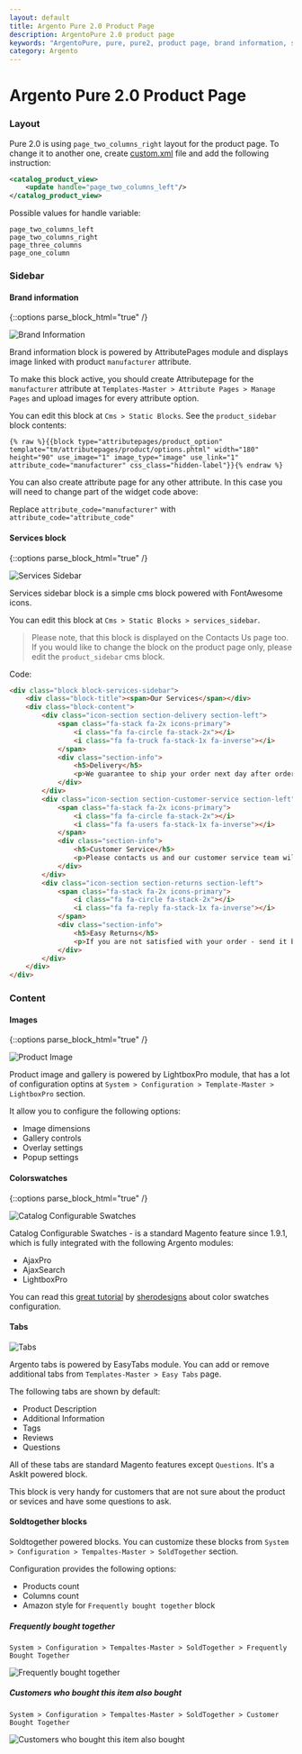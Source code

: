 ```yaml
---
layout: default
title: Argento Pure 2.0 Product Page
description: ArgentoPure 2.0 product page
keywords: "ArgentoPure, pure, pure2, product page, brand information, services sidebar, colorswatches, tabs, soldtogehter"
category: Argento
---
```


# Argento Pure 2.0 Product Page

### Layout

Pure 2.0 is using `page_two_columns_right` layout for the product page. To
change it to another one, create [custom.xml][custom_xml] file and add the
following instruction:

```xml
<catalog_product_view>
    <update handle="page_two_columns_left"/>
</catalog_product_view>
```

Possible values for handle variable:

```
page_two_columns_left
page_two_columns_right
page_three_columns
page_one_column
```

### Sidebar

#### Brand information

{::options parse_block_html="true" /}
<div class="mdl-grid"><div class="mdl-cell mdl-cell--3-col mdl-cell--2-col-tablet">

![Brand Information](/images/argento/pure2/product-page/brand_information.png)

</div><div class="mdl-cell mdl-cell--9-col mdl-cell--6-col-tablet">

Brand information block is powered by AttributePages module and displays
image linked with product `manufacturer` attribute.

To make this block active, you should create Attributepage for the `manufacturer`
attribute at `Templates-Master > Attribute Pages > Manage Pages` and upload
images for every attribute option.

You can edit this block at `Cms > Static Blocks`. See the `product_sidebar`
block contents:

```
{% raw %}{{block type="attributepages/product_option" template="tm/attributepages/product/options.phtml" width="180" height="90" use_image="1" image_type="image" use_link="1" attribute_code="manufacturer" css_class="hidden-label"}}{% endraw %}
```

You can also create attribute page for any other attribute. In this case you
will need to change part of the widget code above:

Replace `attribute_code="manufacturer"` with `attribute_code="attribute_code"`

</div></div>

#### Services block

{::options parse_block_html="true" /}
<div class="mdl-grid"><div class="mdl-cell mdl-cell--3-col mdl-cell--2-col-tablet">

![Services Sidebar](/images/argento/pure2/product-page/services_sidebar.png)

</div><div class="mdl-cell mdl-cell--9-col mdl-cell--6-col-tablet">

Services sidebar block is a simple cms block powered with FontAwesome icons.

You can edit this block at `Cms > Static Blocks > services_sidebar`.

> Please note, that this block is displayed on the Contacts Us page too.
>  If you would like to change the block on the product page only, please edit
>  the `product_sidebar` cms block.

Code:

```html
<div class="block block-services-sidebar">
    <div class="block-title"><span>Our Services</span></div>
    <div class="block-content">
        <div class="icon-section section-delivery section-left">
            <span class="fa-stack fa-2x icons-primary">
                <i class="fa fa-circle fa-stack-2x"></i>
                <i class="fa fa-truck fa-stack-1x fa-inverse"></i>
            </span>
            <div class="section-info">
                <h5>Delivery</h5>
                <p>We guarantee to ship your order next day after order has been submitted</p>
            </div>
        </div>
        <div class="icon-section section-customer-service section-left">
            <span class="fa-stack fa-2x icons-primary">
                <i class="fa fa-circle fa-stack-2x"></i>
                <i class="fa fa-users fa-stack-1x fa-inverse"></i>
            </span>
            <div class="section-info">
                <h5>Customer Service</h5>
                <p>Please contacts us and our customer service team will answer all your questions</p>
            </div>
        </div>
        <div class="icon-section section-returns section-left">
            <span class="fa-stack fa-2x icons-primary">
                <i class="fa fa-circle fa-stack-2x"></i>
                <i class="fa fa-reply fa-stack-1x fa-inverse"></i>
            </span>
            <div class="section-info">
                <h5>Easy Returns</h5>
                <p>If you are not satisfied with your order - send it back within  30 days after day of purchase!</p>
            </div>
        </div>
    </div>
</div>
```

</div></div>

### Content

#### Images

{::options parse_block_html="true" /}
<div class="mdl-grid"><div class="mdl-cell mdl-cell--3-col mdl-cell--2-col-tablet">

![Product Image](/images/argento/pure2/product-page/images.jpg)

</div><div class="mdl-cell mdl-cell--9-col mdl-cell--6-col-tablet">

Product image and gallery is powered by LightboxPro module, that has a lot of
configuration optins at `System > Configuration > Template-Master > LightboxPro`
section.

It allow you to configure the following options:

- Image dimensions
- Gallery controls
- Overlay settings
- Popup settings

</div></div>

#### Colorswatches

{::options parse_block_html="true" /}
<div class="mdl-grid"><div class="mdl-cell mdl-cell--3-col mdl-cell--2-col-tablet">

![Catalog Configurable Swatches](/images/argento/pure2/product-page/colorswatches.png)

</div><div class="mdl-cell mdl-cell--9-col mdl-cell--6-col-tablet">

Catalog Configurable Swatches - is a standard Magento feature since 1.9.1, which
is fully integrated with the following Argento modules:

- AjaxPro
- AjaxSearch
- LightboxPro

You can read this
[great tutorial][colorswatches] by [sherodesigns](http://sherodesigns.com) about
color swatches configuration.

</div></div>

#### Tabs

![Tabs](/images/argento/pure2/product-page/tabs.png)

Argento tabs is powered by EasyTabs module. You can add or remove additional tabs
from `Templates-Master > Easy Tabs` page.

The following tabs are shown by default:

- Product Description
- Additional Information
- Tags
- Reviews
- Questions

All of these tabs are standard Magento features except `Questions`. It's a AskIt
powered block.

This block is very handy for customers that are not sure about the product or
sevices and have some questions to ask.

#### Soldtogether blocks

Soldtogether powered blocks. You can customize these blocks
from  `System > Configuration > Tempaltes-Master > SoldTogether` section.

Configuration provides the following options:

- Products count
- Columns count
- Amazon style for `Frequently bought together` block

##### Frequently bought together

`System > Configuration > Tempaltes-Master > SoldTogether > Frequently Bought Together`

![Frequently bought together](/images/argento/pure2/product-page/frequently_bought_together.png)

##### Customers who bought this item also bought

`System > Configuration > Tempaltes-Master > SoldTogether > Customer Bought Together`

![Customers who bought this item also bought](/images/argento/pure2/product-page/customer_who_bought_this_also_bought.png)

[custom_xml]: /argento/theme-customization/small-changes/#custom-layout-update-file "custom.xml layout"
[fontawesome]: http://fontawesome.io/icons/ "FontAwesome Icons"
[colorswatches]: http://sherodesigns.com/tutorial-configurable-swatches-in-magento/ "Catalog Configurable Swatches tutorial"
